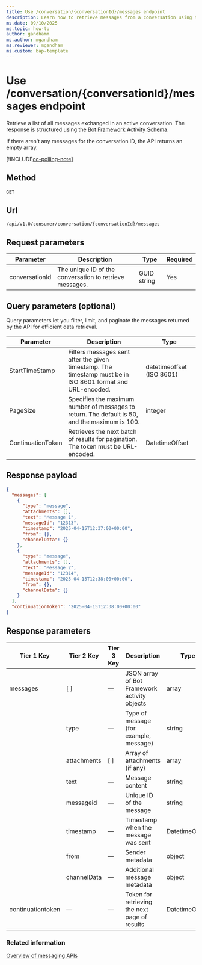 ```yaml
---
title: Use /conversation/{conversationId}/messages endpoint
description: Learn how to retrieve messages from a conversation using the /conversation/{conversationId}/messages endpoint in Dynamics 365 Customer Service and Dynamics 365 Contact Center. 
ms.date: 09/10/2025
ms.topic: how-to
author: gandhamm
ms.author: mgandham
ms.reviewer: mgandham
ms.custom: bap-template
---
```



# Use /conversation/{conversationId}/messages endpoint

Retrieve a list of all messages exchanged in an active conversation. The response is structured using the [Bot Framework Activity Schema](/javascript/api/botframework-schema/activity).

If there aren't any messages for the conversation ID, the API returns an empty array.

[!INCLUDE[cc-polling-note](../includes/cc-polling-note.md)]

## Method

`GET`

## Url

`/api/v1.0/consumer/conversation/{conversationId}/messages`

## Request parameters

| Parameter        | Description                   | Type     | Required |
|------------------|-------------------------------|----------|----------|
| conversationId | The unique ID of the conversation to retrieve messages. | GUID string | Yes |

## Query parameters (optional)

 Query parameters let you filter, limit, and paginate the messages returned by the API for efficient data retrieval.

| Parameter           | Description                                                                 | Type                      |
|---------------------|-----------------------------------------------------------------------------|---------------------------|
| StartTimeStamp      | Filters messages sent after the given timestamp. The timestamp must be in ISO 8601 format and URL-encoded. | datetimeoffset (ISO 8601) |
| PageSize            | Specifies the maximum number of messages to return. The default is 50, and the maximum is 100.                | integer                 |
| ContinuationToken   | Retrieves the next batch of results for pagination. The token must be URL-encoded.     | DatetimeOffset          |

## Response payload

```json
{
  "messages": [
    {
      "type": "message",
      "attachments": [],
      "text": "Message 1",
      "messageId": "12313",
      "timestamp": "2025-04-15T12:37:00+00:00",
      "from": {},
      "channelData": {}
    },
    {
      "type": "message",
      "attachments": [],
      "text": "Message 2",
      "messageId": "12314",
      "timestamp": "2025-04-15T12:38:00+00:00",
      "from": {},
      "channelData": {}
    }
  ],
  "continuationToken": "2025-04-15T12:38:00+00:00"
}
```

## Response parameters

| Tier 1 Key          | Tier 2 Key    | Tier 3 Key | Description                                   | Type             |
| ------------------- | ------------- | ---------- | --------------------------------------------- | ---------------- |
| messages          | [ ]         | —          | JSON array of Bot Framework activity objects  | array          |
|                     | type        | —          | Type of message (for example, message)             | string         |
|                     | attachments | [ ]      | Array of attachments (if any)                 | array          |
|                     | text        | —          | Message content                               | string         |
|                     | messageid   | —          | Unique ID of the message                      | string         |
|                     | timestamp   | —          | Timestamp when the message was sent           | DatetimeOffset |
|                     | from        | —          | Sender metadata                               | object         |
|                     | channelData | —          | Additional message metadata                   | object         |
| continuationtoken   | —             | —          | Token for retrieving the next page of results | DatetimeOffset |

### Related information 

[Overview of messaging APIs](../intro-messaging-apis.md)